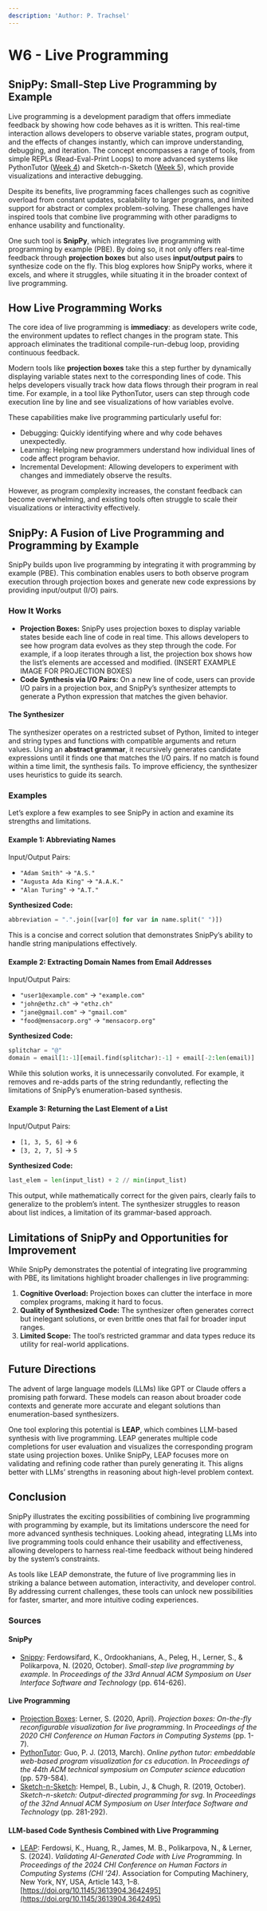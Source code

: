 ```yaml
---
description: 'Author: P. Trachsel'
---
```


# W6 - Live Programming

## SnipPy: Small-Step Live Programming by Example

Live programming is a development paradigm that offers immediate feedback by showing how code behaves as it is written. This real-time interaction allows developers to observe variable states, program output, and the effects of changes instantly, which can improve understanding, debugging, and iteration. The concept encompasses a range of tools, from simple REPLs (Read-Eval-Print Loops) to more advanced systems like PythonTutor ([Week 4](https://pythontutor.com/)) and Sketch-n-Sketch ([Week 5](https://ravichugh.github.io/sketch-n-sketch/)), which provide visualizations and interactive debugging.

Despite its benefits, live programming faces challenges such as cognitive overload from constant updates, scalability to larger programs, and limited support for abstract or complex problem-solving. These challenges have inspired tools that combine live programming with other paradigms to enhance usability and functionality.

One such tool is **SnipPy**, which integrates live programming with programming by example (PBE). By doing so, it not only offers real-time feedback through **projection boxes** but also uses **input/output pairs** to synthesize code on the fly. This blog explores how SnipPy works, where it excels, and where it struggles, while situating it in the broader context of live programming.

## How Live Programming Works

The core idea of live programming is **immediacy**: as developers write code, the environment updates to reflect changes in the program state. This approach eliminates the traditional compile-run-debug loop, providing continuous feedback.

Modern tools like **projection boxes** take this a step further by dynamically displaying variable states next to the corresponding lines of code. This helps developers visually track how data flows through their program in real time. For example, in a tool like PythonTutor, users can step through code execution line by line and see visualizations of how variables evolve.

These capabilities make live programming particularly useful for:

* Debugging: Quickly identifying where and why code behaves unexpectedly.
* Learning: Helping new programmers understand how individual lines of code affect program behavior.
* Incremental Development: Allowing developers to experiment with changes and immediately observe the results.

However, as program complexity increases, the constant feedback can become overwhelming, and existing tools often struggle to scale their visualizations or interactivity effectively.

## SnipPy: A Fusion of Live Programming and Programming by Example

SnipPy builds upon live programming by integrating it with programming by example (PBE). This combination enables users to both observe program execution through projection boxes and generate new code expressions by providing input/output (I/O) pairs.

### How It Works

* **Projection Boxes:** SnipPy uses projection boxes to display variable states beside each line of code in real time. This allows developers to see how program data evolves as they step through the code. For example, if a loop iterates through a list, the projection box shows how the list’s elements are accessed and modified. (INSERT EXAMPLE IMAGE FOR PROJECTION BOXES)
* **Code Synthesis via I/O Pairs:** On a new line of code, users can provide I/O pairs in a projection box, and SnipPy’s synthesizer attempts to generate a Python expression that matches the given behavior.

#### The Synthesizer

The synthesizer operates on a restricted subset of Python, limited to integer and string types and functions with compatible arguments and return values. Using an **abstract grammar**, it recursively generates candidate expressions until it finds one that matches the I/O pairs. If no match is found within a time limit, the synthesis fails. To improve efficiency, the synthesizer uses heuristics to guide its search.

### Examples

Let’s explore a few examples to see SnipPy in action and examine its strengths and limitations.

#### Example 1: Abbreviating Names

Input/Output Pairs:

* `"Adam Smith"` → `"A.S."`
* `"Augusta Ada King"` → `"A.A.K."`
* `"Alan Turing"` → `"A.T."`

**Synthesized Code:**

```python
abbreviation = ".".join([var[0] for var in name.split(" ")])
```

This is a concise and correct solution that demonstrates SnipPy’s ability to handle string manipulations effectively.

#### Example 2: Extracting Domain Names from Email Addresses

Input/Output Pairs:

* `"user1@example.com"` → `"example.com"`
* `"john@ethz.ch"` → `"ethz.ch"`
* `"jane@gmail.com"` → `"gmail.com"`
* `"food@mensacorp.org"` → `"mensacorp.org"`

**Synthesized Code:**

```python
splitchar = "@"
domain = email[1:-1][email.find(splitchar):-1] + email[-2:len(email)]
```

While this solution works, it is unnecessarily convoluted. For example, it removes and re-adds parts of the string redundantly, reflecting the limitations of SnipPy’s enumeration-based synthesis.

#### Example 3: Returning the Last Element of a List

Input/Output Pairs:

* `[1, 3, 5, 6]` → `6`
* `[3, 2, 7, 5]` → `5`

**Synthesized Code:**

```python
last_elem = len(input_list) + 2 // min(input_list)
```

This output, while mathematically correct for the given pairs, clearly fails to generalize to the problem’s intent. The synthesizer struggles to reason about list indices, a limitation of its grammar-based approach.

## Limitations of SnipPy and Opportunities for Improvement

While SnipPy demonstrates the potential of integrating live programming with PBE, its limitations highlight broader challenges in live programming:

1. **Cognitive Overload:** Projection boxes can clutter the interface in more complex programs, making it hard to focus.
2. **Quality of Synthesized Code:** The synthesizer often generates correct but inelegant solutions, or even brittle ones that fail for broader input ranges.
3. **Limited Scope:** The tool’s restricted grammar and data types reduce its utility for real-world applications.

## Future Directions

The advent of large language models (LLMs) like GPT or Claude offers a promising path forward. These models can reason about broader code contexts and generate more accurate and elegant solutions than enumeration-based synthesizers.

One tool exploring this potential is **LEAP**, which combines LLM-based synthesis with live programming. LEAP generates multiple code completions for user evaluation and visualizes the corresponding program state using projection boxes. Unlike SnipPy, LEAP focuses more on validating and refining code rather than purely generating it. This aligns better with LLMs’ strengths in reasoning about high-level problem context.

## Conclusion

SnipPy illustrates the exciting possibilities of combining live programming with programming by example, but its limitations underscore the need for more advanced synthesis techniques. Looking ahead, integrating LLMs into live programming tools could enhance their usability and effectiveness, allowing developers to harness real-time feedback without being hindered by the system’s constraints.

As tools like LEAP demonstrate, the future of live programming lies in striking a balance between automation, interactivity, and developer control. By addressing current challenges, these tools can unlock new possibilities for faster, smarter, and more intuitive coding experiences.

### Sources

#### SnipPy

* [Snippy](https://snippy.goto.ucsd.edu/editor): Ferdowsifard, K., Ordookhanians, A., Peleg, H., Lerner, S., & Polikarpova, N. (2020, October). _Small-step live programming by example_. In _Proceedings of the 33rd Annual ACM Symposium on User Interface Software and Technology_ (pp. 614-626).

#### Live Programming

* [Projection Boxes](https://cseweb.ucsd.edu/~lerner/papers/projection-boxes-chi2020.pdf): Lerner, S. (2020, April). _Projection boxes: On-the-fly reconfigurable visualization for live programming_. In _Proceedings of the 2020 CHI Conference on Human Factors in Computing Systems_ (pp. 1-7).
* [PythonTutor](https://pythontutor.com/): Guo, P. J. (2013, March). _Online python tutor: embeddable web-based program visualization for cs education_. In _Proceedings of the 44th ACM technical symposium on Computer science education_ (pp. 579-584).
* [Sketch-n-Sketch](https://ravichugh.github.io/sketch-n-sketch/): Hempel, B., Lubin, J., & Chugh, R. (2019, October). _Sketch-n-sketch: Output-directed programming for svg_. In _Proceedings of the 32nd Annual ACM Symposium on User Interface Software and Technology_ (pp. 281-292).

#### LLM-based Code Synthesis Combined with Live Programming

* [LEAP](https://doi.org/10.1145/3613904.3642495): Ferdowsi, K., Huang, R., James, M. B., Polikarpova, N., & Lerner, S. (2024). _Validating AI-Generated Code with Live Programming._ In _Proceedings of the 2024 CHI Conference on Human Factors in Computing Systems (CHI ’24)_. Association for Computing Machinery, New York, NY, USA, Article 143, 1–8. [https://doi.org/10.1145/3613904.3642495](https://doi.org/10.1145/3613904.3642495)
